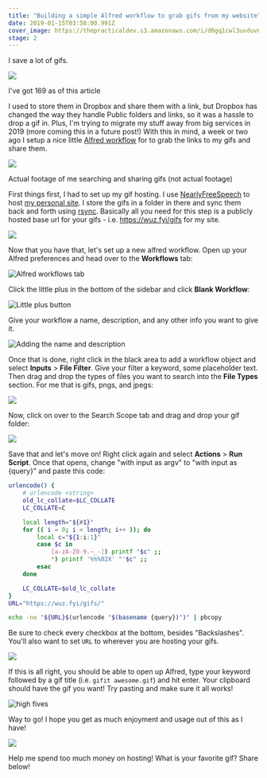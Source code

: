 ```yaml
---
title: "Building a simple Alfred workflow to grab gifs from my website"
date: 2019-01-15T03:50:00.991Z
cover_image: https://thepracticaldev.s3.amazonaws.com/i/d0gq1cwl3uvduvn1l6kr.png
stage: 2
---
```


I save a lot of gifs.

![](https://thepracticaldev.s3.amazonaws.com/i/wyzsfhh30j2e9ujvh1cw.png)

<figcaption>I've got 169 as of this article</figcaption>

I used to store them in Dropbox and share them with a link, but Dropbox has changed the way they handle Public folders and links, so it was a hassle to drop a gif in. Plus, I'm trying to migrate my stuff away from big services in 2019 (more coming this in a future post!) With this in mind, a week or two ago I setup a nice little [Alfred workflow](https://www.alfredapp.com) for to grab the links to my gifs and share them.

![](https://wuz.fyi/gifs/typing.gif)

<figcaption>Actual footage of me searching and sharing gifs (not actual footage)</figcaption>

First things first, I had to set up my gif hosting. I use [NearlyFreeSpeech](https://nearlyfreespeech.net) to host [my personal site](https://wuz.fyi). I store the gifs in a folder in there and sync them back and forth using [rsync](https://www.samba.org/rsync/). Basically all you need for this step is a publicly hosted base url for your gifs - i.e. https://wuz.fyi/gifs for my site.

![](https://wuz.fyi/gifs/awesome.gif)

Now that you have that, let's set up a new alfred workflow. Open up your Alfred preferences and head over to the **Workflows** tab:

![Alfred workflows tab](https://thepracticaldev.s3.amazonaws.com/i/dpjblvxcvgyl5jqcoi4v.png)

Click the little plus in the bottom of the sidebar and click **Blank Workflow**:

![Little plus button](https://thepracticaldev.s3.amazonaws.com/i/9wwb6vr6hqnfx4t7fyan.png)

Give your workflow a name, description, and any other info you want to give it.

![Adding the name and description](https://thepracticaldev.s3.amazonaws.com/i/xbad4jjr5i4t1te7tnem.png)

Once that is done, right click in the black area to add a workflow object and select **Inputs** > **File Filter**. Give your filter a keyword, some placeholder text. Then drag and drop the types of files you want to search into the **File Types** section. For me that is gifs, pngs, and jpegs:

![](https://thepracticaldev.s3.amazonaws.com/i/o0heinupqdcsf4jj5fkz.png)

Now, click on over to the Search Scope tab and drag and drop your gif folder:

![](https://thepracticaldev.s3.amazonaws.com/i/6ejkizjv9lkvyvvadp0z.png)

Save that and let's move on! Right click again and select **Actions** > **Run Script**. Once that opens, change "with input as argv" to "with input as {query}" and paste this code:

```bash
urlencode() {
    # urlencode <string>
    old_lc_collate=$LC_COLLATE
    LC_COLLATE=C

    local length="${#1}"
    for (( i = 0; i < length; i++ )); do
        local c="${1:i:1}"
        case $c in
            [a-zA-Z0-9.~_-]) printf "$c" ;;
            *) printf '%%%02X' "'$c" ;;
        esac
    done

    LC_COLLATE=$old_lc_collate
}
URL="https://wuz.fyi/gifs/"

echo -ne "${URL}$(urlencode "$(basename {query})")" | pbcopy
```

Be sure to check every checkbox at the bottom, besides "Backslashes". You'll also want to set `URL` to wherever you are hosting your gifs.

![](https://thepracticaldev.s3.amazonaws.com/i/6lchmjp2uggf79umgbrp.png)

If this is all right, you should be able to open up Alfred, type your keyword followed by a gif title (i.e. `gifit awesome.gif`) and hit enter. Your clipboard should have the gif you want! Try pasting and make sure it all works!

![high fives](https://wuz.fyi/gifs/infinite%20high%20five.gif)

Way to go! I hope you get as much enjoyment and usage out of this as I have!

![](https://wuz.fyi/gifs/thats-our-show.gif)

Help me spend too much money on hosting! What is your favorite gif? Share below!
